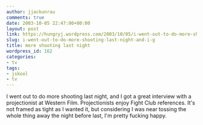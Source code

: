 ```yaml
---
author: jjackunrau
comments: true
date: 2003-10-05 22:47:00+00:00
layout: post
link: https://hungryj.wordpress.com/2003/10/05/i-went-out-to-do-more-shooting-last-night-and-i-g/
slug: i-went-out-to-do-more-shooting-last-night-and-i-g
title: more shooting last night
wordpress_id: 162
categories:
- tv
tags:
- jskool
- tv
---
```


I went out to do more shooting last night, and I got a great interview with a projectionist at Western Film.  Projectionists enjoy Fight Club references.  It's not framed as tight as I wanted it, but considering I was near tossing the whole thing away the night before last, I'm pretty fucking happy.

